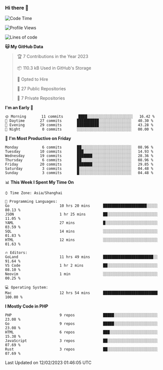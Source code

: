 ### Hi there 👋

<!--START_SECTION:waka-->
![Code Time](http://img.shields.io/badge/Code%20Time-3%2C934%20hrs%2055%20mins-blue)

![Profile Views](http://img.shields.io/badge/Profile%20Views-1-blue)

![Lines of code](https://img.shields.io/badge/From%20Hello%20World%20I%27ve%20Written-217%20Thousand%20lines%20of%20code-blue)

**🐱 My GitHub Data** 

> 🏆 7 Contributions in the Year 2023
 > 
> 📦 110.3 kB Used in GitHub's Storage 
 > 
> 💼 Opted to Hire
 > 
> 📜 27 Public Repositories 
 > 
> 🔑 7 Private Repositories  
 > 
**I'm an Early 🐤** 

```text
🌞 Morning       11 commits       ████░░░░░░░░░░░░░░░░░░░░░   16.42 % 
🌆 Daytime       27 commits       ██████████░░░░░░░░░░░░░░░   40.30 % 
🌃 Evening       29 commits       ██████████░░░░░░░░░░░░░░░   43.28 % 
🌙 Night          0 commits       ░░░░░░░░░░░░░░░░░░░░░░░░░   00.00 % 

```
📅 **I'm Most Productive on Friday** 

```text
Monday           6 commits       ██░░░░░░░░░░░░░░░░░░░░░░░   08.96 % 
Tuesday         10 commits       ███░░░░░░░░░░░░░░░░░░░░░░   14.93 % 
Wednesday       19 commits       ███████░░░░░░░░░░░░░░░░░░   28.36 % 
Thursday         6 commits       ██░░░░░░░░░░░░░░░░░░░░░░░   08.96 % 
Friday          20 commits       ███████░░░░░░░░░░░░░░░░░░   29.85 % 
Saturday         3 commits       █░░░░░░░░░░░░░░░░░░░░░░░░   04.48 % 
Sunday           3 commits       █░░░░░░░░░░░░░░░░░░░░░░░░   04.48 % 

```


📊 **This Week I Spent My Time On** 

```text
⌚︎ Time Zone: Asia/Shanghai

💬 Programming Languages: 
Go                       10 hrs 20 mins      ████████████████████░░░░░   80.13 % 
JSON                     1 hr 25 mins        ██░░░░░░░░░░░░░░░░░░░░░░░   11.05 % 
YAML                     27 mins             █░░░░░░░░░░░░░░░░░░░░░░░░   03.59 % 
SQL                      14 mins             ░░░░░░░░░░░░░░░░░░░░░░░░░   01.83 % 
HTML                     12 mins             ░░░░░░░░░░░░░░░░░░░░░░░░░   01.63 % 

🔥 Editors: 
GoLand                   11 hrs 49 mins      ███████████████████████░░   91.64 % 
VS Code                  1 hr 2 mins         ██░░░░░░░░░░░░░░░░░░░░░░░   08.10 % 
Neovim                   1 min               ░░░░░░░░░░░░░░░░░░░░░░░░░   00.25 % 

💻 Operating System: 
Mac                      12 hrs 54 mins      █████████████████████████   100.00 % 

```

**I Mostly Code in PHP** 

```text
PHP                      9 repos             █████░░░░░░░░░░░░░░░░░░░░   23.08 % 
Go                       9 repos             █████░░░░░░░░░░░░░░░░░░░░   23.08 % 
HTML                     6 repos             ███░░░░░░░░░░░░░░░░░░░░░░   15.38 % 
JavaScript               3 repos             ██░░░░░░░░░░░░░░░░░░░░░░░   07.69 % 
Rust                     3 repos             ██░░░░░░░░░░░░░░░░░░░░░░░   07.69 % 

```



 Last Updated on 12/02/2023 01:46:05 UTC
<!--END_SECTION:waka-->
